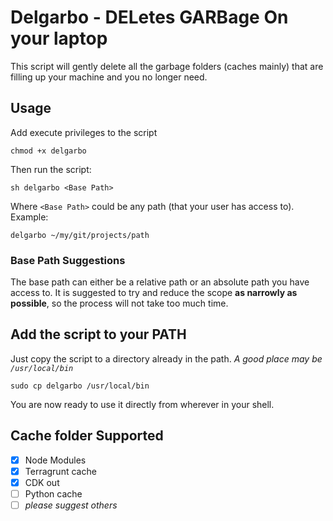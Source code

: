 # Delgarbo - DELetes GARBage On your laptop
This script will gently delete all the garbage folders (caches mainly) that are filling up your machine and you no longer need.

## Usage
Add execute privileges to the script
```
chmod +x delgarbo
```
Then run the script:
```
sh delgarbo <Base Path>
```
Where `<Base Path>` could be any path (that your user has access to).
Example:
```
delgarbo ~/my/git/projects/path
```

### Base Path Suggestions
The base path can either be a relative path or an absolute path you have access to.
It is suggested to try and reduce the scope **as narrowly as possible**, so the process will not take too much time.

## Add the script to your PATH
Just copy the script to a directory already in the path.
*A good place may be `/usr/local/bin`*
```
sudo cp delgarbo /usr/local/bin
```

You are now ready to use it directly from wherever in your shell.

## Cache folder Supported

- [x] Node Modules  
- [x] Terragrunt cache
- [x] CDK out  
- [ ] Python cache
- [ ] *please suggest others*
